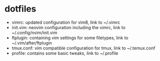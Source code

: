# dotfiles

* vimrc: updated configuration for vim8, link to ~/.vimrc
* init.vim: neovim configuration including the vimrc, link to ~/.config/nvim/init.vim
* ftplugin: containing vim settings for some filetypes, link to ~/.vim/after/ftplugin
* tmux.conf: vim compatible configuration for tmux, link to ~/.temux.conf
* profile: contains some basic tweaks, link to ~/.profile
